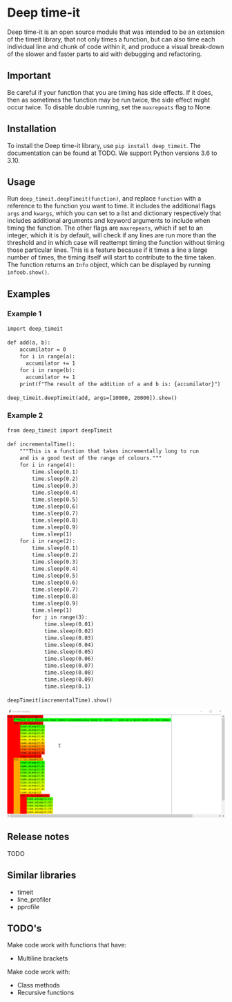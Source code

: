 # Deep time-it
Deep time-it is an open source module that was intended to be an extension of the timeit library, that not only times a function, but can also time each individual line and chunk of code within it, and produce a visual break-down of the slower and faster parts to aid with debugging and refactoring.

## Important
Be careful if your function that you are timing has side effects. If it does, then as sometimes the function may be run twice, the side effect might occur twice. To disable double running, set the `maxrepeats` flag to None.

## Installation
To install the Deep time-it library, use `pip install deep_timeit`. The documentation can be found at TODO. We support Python versions 3.6 to 3.10.

## Usage
Run `deep_timeit.deepTimeit(function)`, and replace `function` with a reference to the function you want to time. It includes the additional flags `args` and `kwargs`, which you can set to a list and dictionary respectively that includes additional arguments and keyword arguments to include when timing the function. The other flags are `maxrepeats`, which if set to an integer, which it is by default, will check if any lines are run more than the threshold and in which case will reattempt timing the function without timing those particular lines. This is a feature because if it times a line a large number of times, the timing itself will start to contribute to the time taken. The function returns an `Info` object, which can be displayed by running `infoob.show()`. 

## Examples
### Example 1
```
import deep_timeit

def add(a, b):
    accumilator = 0
    for i in range(a):
      accumilator += 1
    for i in range(b):
      accumilator += 1
    print(f"The result of the addition of a and b is: {accumilator}")

deep_timeit.deepTimeit(add, args=[10000, 20000]).show()
```


### Example 2
```
from deep_timeit import deepTimeit

def incrementalTime():
    """This is a function that takes incrementally long to run
    and is a good test of the range of colours."""
    for i in range(4):
        time.sleep(0.1)
        time.sleep(0.2)
        time.sleep(0.3)
        time.sleep(0.4)
        time.sleep(0.5)
        time.sleep(0.6)
        time.sleep(0.7)
        time.sleep(0.8)
        time.sleep(0.9)
        time.sleep(1)
    for i in range(2):
        time.sleep(0.1)
        time.sleep(0.2)
        time.sleep(0.3)
        time.sleep(0.4)
        time.sleep(0.5)
        time.sleep(0.6)
        time.sleep(0.7)
        time.sleep(0.8)
        time.sleep(0.9)
        time.sleep(1)
        for j in range(3):
            time.sleep(0.01)
            time.sleep(0.02)
            time.sleep(0.03)
            time.sleep(0.04)
            time.sleep(0.05)
            time.sleep(0.06)
            time.sleep(0.07)
            time.sleep(0.08)
            time.sleep(0.09)
            time.sleep(0.1)

deepTimeit(incrementalTime).show()
```
![](/images/1.gif)

## Release notes
TODO

## Similar libraries
- timeit
- line_profiler
- pprofile

## TODO's
Make code work with functions that have:
- Multiline brackets

Make code work with:
- Class methods
- Recursive functions